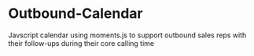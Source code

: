 # Outbound-Calendar
Javscript calendar using moments.js to support outbound sales reps with their follow-ups during their core calling time

